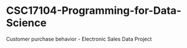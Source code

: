 # CSC17104-Programming-for-Data-Science
Customer purchase behavior - Electronic Sales Data Project 
